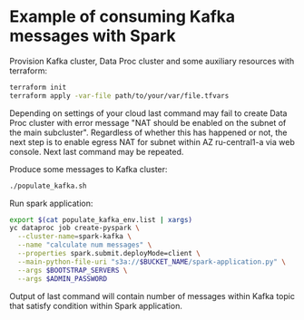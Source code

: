 # Example of consuming Kafka messages with Spark

Provision Kafka cluster, Data Proc cluster and some auxiliary resources with terraform:
```bash
terraform init
terraform apply -var-file path/to/your/var/file.tfvars
```

Depending on settings of your cloud last command may fail to create Data Proc cluster with error message
"NAT should be enabled on the subnet of the main subcluster". Regardless of whether this has happened or not, 
the next step is to enable egress NAT for subnet within AZ ru-central1-a via web console.
Next last command may be repeated.

Produce some messages to Kafka cluster:
```bash
./populate_kafka.sh
```

Run spark application:
```bash
export $(cat populate_kafka_env.list | xargs)
yc dataproc job create-pyspark \
  --cluster-name=spark-kafka \
  --name "calculate num messages" \
  --properties spark.submit.deployMode=client \
  --main-python-file-uri "s3a://$BUCKET_NAME/spark-application.py" \
  --args $BOOTSTRAP_SERVERS \
  --args $ADMIN_PASSWORD
```

Output of last command will contain number of messages within Kafka topic that satisfy condition within Spark application.
